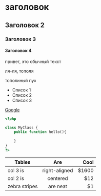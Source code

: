 # заголовок
## Заголовок 2
### Заголовок 3
#### Заголовок 4

привет, это обычный текст

ля-ля, тополя

тополиный пух

- Список 1
- Список 2
- Список 3

[Google](http://google.com)

```php
<?php 

class MyClass {
    public function hello(){
    
    }
}
?>
```

| Tables        | Are           | Cool  |
| ------------- |:-------------:| -----:|
| col 3 is      | right-aligned | $1600 |
| col 2 is      | centered      |   $12 |
| zebra stripes | are neat      |    $1 |
